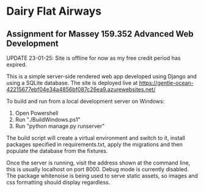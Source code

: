 # Dairy Flat Airways
## Assignment for Massey 159.352 Advanced Web Development

UPDATE 23-01-25: Site is offline for now as my free credit period has expired.

This is a simple server-side rendered web app developed using Django and using a SQLite database. The site is deployed live at https://gentle-ocean-42215677ebf04e34a4856bf087c26ea9.azurewebsites.net/

To build and run from a local development server on Windows:
1. Open Powershell
2. Run "./BuildWindows.ps1"
3. Run "python manage.py runserver"

The build script will create a virtual environment and switch to it, install packages specified in requirements.txt, apply the migrations and then populate the database from the fixtures.

Once the server is running, visit the address shown at the command line, this is usually localhost on port 8000. Debug mode is currently disabled. The package whitenoise is being used to serve static assets, so images and css formatting should display regardless.
